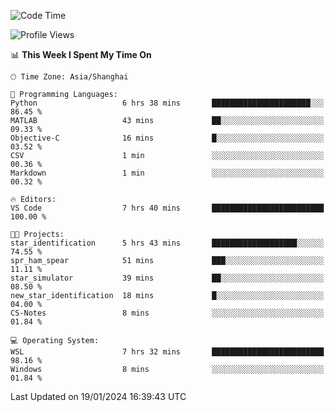 <!--START_SECTION:waka-->
![Code Time](http://img.shields.io/badge/Code%20Time-1%2C454%20hrs%2037%20mins-blue)

![Profile Views](http://img.shields.io/badge/Profile%20Views-0-blue)

📊 **This Week I Spent My Time On** 

```text
🕑︎ Time Zone: Asia/Shanghai

💬 Programming Languages: 
Python                   6 hrs 38 mins       ██████████████████████░░░   86.45 % 
MATLAB                   43 mins             ██░░░░░░░░░░░░░░░░░░░░░░░   09.33 % 
Objective-C              16 mins             █░░░░░░░░░░░░░░░░░░░░░░░░   03.52 % 
CSV                      1 min               ░░░░░░░░░░░░░░░░░░░░░░░░░   00.36 % 
Markdown                 1 min               ░░░░░░░░░░░░░░░░░░░░░░░░░   00.32 % 

🔥 Editors: 
VS Code                  7 hrs 40 mins       █████████████████████████   100.00 % 

🐱‍💻 Projects: 
star_identification      5 hrs 43 mins       ███████████████████░░░░░░   74.55 % 
spr_ham_spear            51 mins             ███░░░░░░░░░░░░░░░░░░░░░░   11.11 % 
star_simulator           39 mins             ██░░░░░░░░░░░░░░░░░░░░░░░   08.50 % 
new_star_identification  18 mins             █░░░░░░░░░░░░░░░░░░░░░░░░   04.00 % 
CS-Notes                 8 mins              ░░░░░░░░░░░░░░░░░░░░░░░░░   01.84 % 

💻 Operating System: 
WSL                      7 hrs 32 mins       █████████████████████████   98.16 % 
Windows                  8 mins              ░░░░░░░░░░░░░░░░░░░░░░░░░   01.84 % 
```


 Last Updated on 19/01/2024 16:39:43 UTC
<!--END_SECTION:waka-->